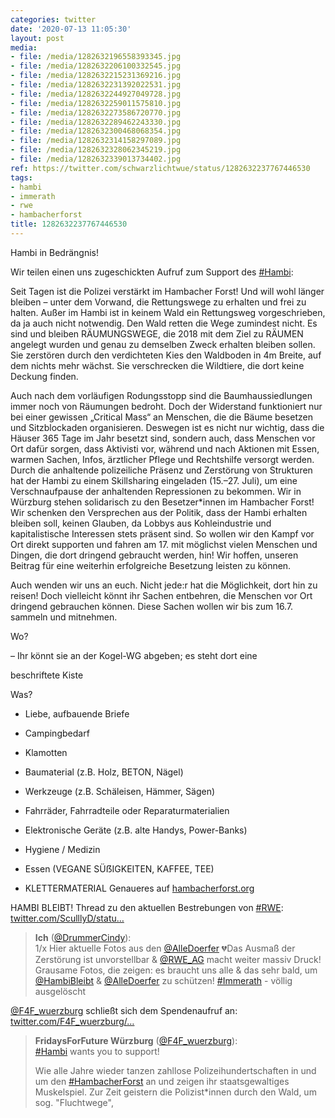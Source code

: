 ```yaml
---
categories: twitter
date: '2020-07-13 11:05:30'
layout: post
media:
- file: /media/1282632196558393345.jpg
- file: /media/1282632206100332545.jpg
- file: /media/1282632215231369216.jpg
- file: /media/1282632231392022531.jpg
- file: /media/1282632244927049728.jpg
- file: /media/1282632259011575810.jpg
- file: /media/1282632273586720770.jpg
- file: /media/1282632289462243330.jpg
- file: /media/1282632300468068354.jpg
- file: /media/1282632314158297089.jpg
- file: /media/1282632328062345219.jpg
- file: /media/1282632339013734402.jpg
ref: https://twitter.com/schwarzlichtwue/status/1282632237767446530
tags:
- hambi
- immerath
- rwe
- hambacherforst
title: 1282632237767446530
---
```

Hambi in Bedrängnis!

Wir teilen einen uns zugeschickten Aufruf zum Support des [#Hambi](/t/hambi):



Seit Tagen ist die Polizei verstärkt im Hambacher Forst! Und will wohl länger bleiben – unter dem Vorwand, die Rettungswege zu erhalten und frei zu halten. 
Außer im Hambi ist in keinem Wald ein Rettungsweg vorgeschrieben, da ja auch nicht notwendig. Den Wald retten die Wege zumindest nicht. Es sind und bleiben RÄUMUNGSWEGE, die 2018 mit dem Ziel zu RÄUMEN angelegt wurden und genau zu demselben Zweck erhalten bleiben sollen.
Sie zerstören durch den verdichteten Kies den Waldboden in 4m Breite, auf dem nichts mehr wächst. Sie verschrecken die Wildtiere, die dort keine Deckung finden. 



Auch nach dem vorläufigen Rodungsstopp sind die Baumhaussiedlungen immer noch von Räumungen bedroht. 
Doch der Widerstand funktioniert nur bei einer gewissen „Critical Mass“ an Menschen, die die Bäume besetzen und Sitzblockaden organisieren. Deswegen ist es nicht nur wichtig, dass die Häuser 365 Tage im Jahr besetzt sind, sondern auch,  dass Menschen vor Ort dafür sorgen, dass Aktivisti vor, während und nach Aktionen mit Essen, warmen Sachen, Infos, ärztlicher Pflege und Rechtshilfe versorgt werden. 
Durch die anhaltende polizeiliche Präsenz und Zerstörung von Strukturen hat der Hambi zu einem Skillsharing eingeladen (15.–27. Juli), um eine Verschnaufpause der anhaltenden Repressionen zu bekommen. Wir in Würzburg stehen solidarisch zu den Besetzer\*innen im Hambacher Forst!
Wir schenken den Versprechen aus der Politik, dass der Hambi erhalten bleiben soll, keinen Glauben, da Lobbys aus Kohleindustrie und kapitalistische Interessen stets präsent sind.
So wollen wir den Kampf vor Ort direkt supporten und fahren am 17. mit möglichst vielen Menschen und Dingen, die dort dringend gebraucht werden, hin!
Wir hoffen, unseren Beitrag für eine weiterhin erfolgreiche Besetzung leisten zu können. 



Auch wenden wir uns an euch. Nicht jede:r hat die Möglichkeit, dort hin zu reisen! Doch vielleicht könnt ihr Sachen entbehren, die Menschen vor Ort dringend gebrauchen können.
Diese Sachen wollen wir bis zum 16.7. sammeln und mitnehmen.



Wo?

– Ihr könnt sie an der Kogel-WG abgeben; es steht dort eine

beschriftete Kiste



Was?

- Liebe, aufbauende Briefe

- Campingbedarf

- Klamotten
- Baumaterial (z.B. Holz, BETON, Nägel)

- Werkzeuge (z.B. Schäleisen, Hämmer, Sägen)

- Fahrräder, Fahrradteile oder Reparaturmaterialien

- Elektronische Geräte (z.B. alte Handys, Power-Banks)

- Hygiene / Medizin

- Essen (VEGANE SÜẞIGKEITEN, KAFFEE, TEE)

- KLETTERMATERIAL
Genaueres auf [hambacherforst.org](http://hambacherforst.org)



HAMBI BLEIBT!
Thread zu den aktuellen Bestrebungen von [#RWE](/t/rwe): [twitter.com/SculllyD/statu…](https://twitter.com/SculllyD/status/1282757386206420995?s=19)
> <b>Ich</b> ([@DrummerCindy](https://twitter.com/DrummerCindy)):  
>1/x Hier aktuelle Fotos aus den [@AlleDoerfer](https://twitter.com/AlleDoerfer) 💔Das Ausmaß der Zerstörung ist unvorstellbar &amp; [@RWE_AG](https://twitter.com/RWE_AG) macht weiter massiv Druck! Grausame Fotos, die zeigen: es braucht uns alle &amp; das sehr bald, um [@HambiBleibt](https://twitter.com/HambiBleibt) &amp; [@AlleDoerfer](https://twitter.com/AlleDoerfer) zu schützen! [#Immerath](/t/immerath) - völlig ausgelöscht   


[@F4F_wuerzburg](https://twitter.com/F4F_wuerzburg) schließt sich dem Spendenaufruf an: [twitter.com/F4F_wuerzburg/…](https://twitter.com/F4F_wuerzburg/status/1283346980622802946?s=19)
> <b>FridaysForFuture Würzburg</b> ([@F4F_wuerzburg](https://twitter.com/F4F_wuerzburg)):  
>[#Hambi](/t/hambi) wants you to support!  
>  
>Wie alle Jahre wieder tanzen zahllose Polizeihundertschaften in und um den [#HambacherForst](/t/hambacherforst) an und zeigen ihr staatsgewaltiges Muskelspiel. Zur Zeit geistern die Polizist\*innen durch den Wald, um sog. "Fluchtwege",   

